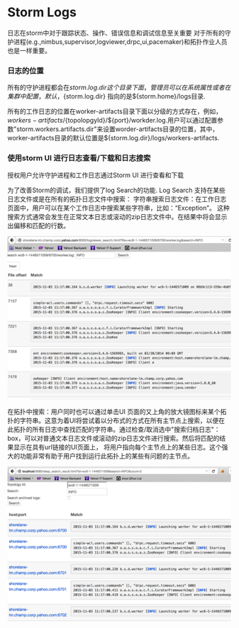 # Storm Logs

日志在storm中对于跟踪状态、操作、错误信息和调试信息至关重要 对于所有的守护进程(e.g.,nimbus,supervisor,logviewer,drpc,ui,pacemaker)和拓扑作业人员也是一样重要。

### 日志的位置

所有的守护进程都会在${storm.log.dir}这个目录下面，管理员可以在系统属性或者在集群中配置，默认，${storm.log.dir} 指向的是${storm.home}/logs目录.

所有的工作日志的位置在worker-artifacts目录下面以分级的方式存在，例如，${workers-artifacts}/${topolopgyId}/${port}/workder.log.用户可以通过配置参数"storm.workers.artifacts.dir"来设置worder-artifacts目录的位置，其中，worker-artifacts目录的默认位置是${storm.log.dir}/logs/workers-artifacts.

### 使用storm UI 进行日志查看/下载和日志搜索

授权用户允许守护进程和工作日志通过Storm UI 进行查看和下载

为了改善Storm的调试，我们提供了log Search的功能. Log Search 支持在某些日志文件或是在所有的拓扑日志文件中搜索： 字符串搜索日志文件：在工作日志页面中，用户可以在某个工作日志中搜索某些字符串，比如：“Exception”。 这种搜索方式通常会发生在正常文本日志或滚动的zip日志文件中。在结果中将会显示出偏移和匹配的行数。

![Search in a log](img/a85d31ab7fb46cbc1fa18eee523fd2e3.jpg "Search in a log")

在拓扑中搜索：用户同时也可以通过单击UI 页面的又上角的放大镜图标来某个拓扑的字符串。这意为着UI将尝试着以分布式的方式在所有主节点上搜索，以便在此拓扑的所有日志中查找匹配的字符串。通过检查/取消选中"搜索归档日志"：box，可以对普通文本日志文件或滚动的zip日志文件进行搜索。然后将匹配的结果显示在具有url链接的UI页面上， 将用户指向每个主节点上的某些日志。这个强大的功能非常有助于用户找到运行此拓扑上的某些有问题的主节点。

![Search in a topology](img/6a69163ff56ea972233790b8c0306d33.jpg "Search in a topology")